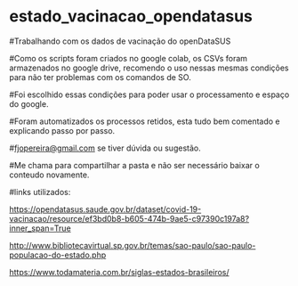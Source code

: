 # estado_vacinacao_opendatasus
#Trabalhando com os dados de vacinação do openDataSUS

#Como os scripts foram criados no google colab, os CSVs foram armazenados no google drive, recomendo o uso nessas mesmas condições para não ter problemas com os comandos de SO.

#Foi escolhido essas condições para poder usar o processamento e espaço do google.

#Foram automatizados os processos retidos, esta tudo bem comentado e explicando passo por passo.

#fjopereira@gmail.com se tiver dúvida ou sugestão.

#Me chama para compartilhar a pasta e não ser necessário baixar o conteudo novamente.


#links utilizados:

https://opendatasus.saude.gov.br/dataset/covid-19-vacinacao/resource/ef3bd0b8-b605-474b-9ae5-c97390c197a8?inner_span=True


http://www.bibliotecavirtual.sp.gov.br/temas/sao-paulo/sao-paulo-populacao-do-estado.php


https://www.todamateria.com.br/siglas-estados-brasileiros/

